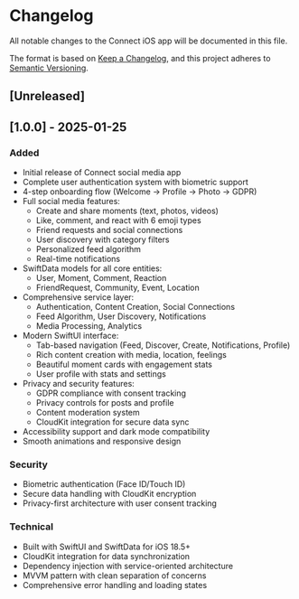 # Changelog

All notable changes to the Connect iOS app will be documented in this file.

The format is based on [Keep a Changelog](https://keepachangelog.com/en/1.0.0/),
and this project adheres to [Semantic Versioning](https://semver.org/spec/v2.0.0.html).

## [Unreleased]

## [1.0.0] - 2025-01-25

### Added
- Initial release of Connect social media app
- Complete user authentication system with biometric support
- 4-step onboarding flow (Welcome → Profile → Photo → GDPR)
- Full social media features:
  - Create and share moments (text, photos, videos)
  - Like, comment, and react with 6 emoji types
  - Friend requests and social connections
  - User discovery with category filters
  - Personalized feed algorithm
  - Real-time notifications
- SwiftData models for all core entities:
  - User, Moment, Comment, Reaction
  - FriendRequest, Community, Event, Location
- Comprehensive service layer:
  - Authentication, Content Creation, Social Connections
  - Feed Algorithm, User Discovery, Notifications
  - Media Processing, Analytics
- Modern SwiftUI interface:
  - Tab-based navigation (Feed, Discover, Create, Notifications, Profile)
  - Rich content creation with media, location, feelings
  - Beautiful moment cards with engagement stats
  - User profile with stats and settings
- Privacy and security features:
  - GDPR compliance with consent tracking
  - Privacy controls for posts and profile
  - Content moderation system
  - CloudKit integration for secure data sync
- Accessibility support and dark mode compatibility
- Smooth animations and responsive design

### Security
- Biometric authentication (Face ID/Touch ID)
- Secure data handling with CloudKit encryption
- Privacy-first architecture with user consent tracking

### Technical
- Built with SwiftUI and SwiftData for iOS 18.5+
- CloudKit integration for data synchronization
- Dependency injection with service-oriented architecture
- MVVM pattern with clean separation of concerns
- Comprehensive error handling and loading states 